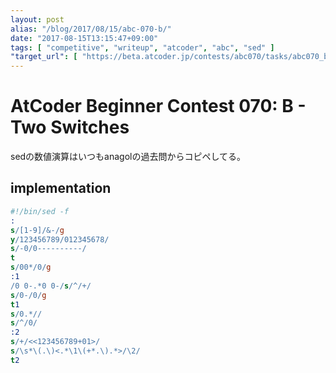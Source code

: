 ```yaml
---
layout: post
alias: "/blog/2017/08/15/abc-070-b/"
date: "2017-08-15T13:15:47+09:00"
tags: [ "competitive", "writeup", "atcoder", "abc", "sed" ]
"target_url": [ "https://beta.atcoder.jp/contests/abc070/tasks/abc070_b" ]
---
```


# AtCoder Beginner Contest 070: B - Two Switches

sedの数値演算はいつもanagolの過去問からコピペしてる。

## implementation

``` sed
#!/bin/sed -f
:
s/[1-9]/&-/g
y/123456789/012345678/
s/-0/0----------/
t
s/00*/0/g
:1
/0 0-.*0 0-/s/^/+/
s/0-/0/g
t1
s/0.*//
s/^/0/
:2
s/+/<<123456789+01>/
s/\s*\(.\)<.*\1\(+*.\).*>/\2/
t2
```
